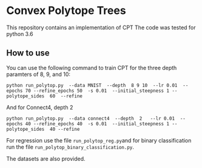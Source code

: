 # Convex Polytope Trees

This repository contains an implementation of CPT
The code was tested for python 3.6


 


## How to use



You can use the following command to train CPT for the three depth paramters of 8, 9, and 10:


```
python run_polytop.py  --data MNIST  --depth  8 9 10  --lr 0.01  --epochs 70 --refine_epochs 50  -s 0.01  --initial_steepness 1 --polytope_sides  60  --refine
```
And for Connect4, depth 2

```
python run_polytop.py  --data connect4  --depth  2   --lr 0.01  --epochs 40 --refine_epochs 40  -s 0.01  --initial_steepness 1 --polytope_sides  40 --refine
```


For regression use the file `run_polytop_reg.py`and for binary classification run the file `run_polytop_binary_classification.py`.

The datasets are also provided.
